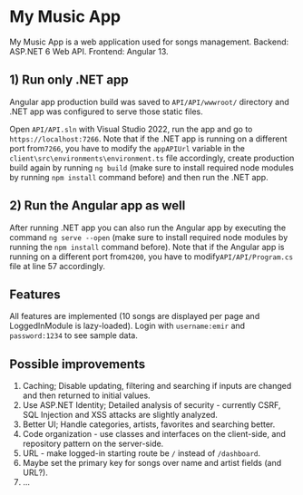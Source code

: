 # My Music App

My Music App is a web application used for songs management. Backend: ASP.NET 6 Web API. Frontend: Angular 13.

## 1) Run only .NET app

Angular app production build was saved to `API/API/wwwroot/` directory and .NET app was configured to serve those static files.

Open `API/API.sln` with Visual Studio 2022, run the app and go to `https://localhost:7266`. Note that if the .NET app is running on a different port from`7266`, you have to modify the `appAPIUrl` variable in the `client\src\environments\environment.ts` file accordingly, create production build again by running `ng build` (make sure to install required node modules by running `npm install` command before) and then run the .NET app.

## 2) Run the Angular app as well

After running .NET app you can also run the Angular app by executing the command `ng serve --open` (make sure to install required node modules by running the `npm install` command before). Note that if the Angular app is running on a different port from`4200`, you have to modify`API/API/Program.cs` file at line 57 accordingly.

## Features

All features are implemented (10 songs are displayed per page and LoggedInModule is lazy-loaded). Login with `username:emir` and `password:1234` to see sample data.

## Possible improvements

1. Caching; Disable updating, filtering and searching if inputs are changed and then returned to initial values.
2. Use ASP.NET Identity; Detailed analysis of security - currently CSRF, SQL Injection and XSS attacks are slightly analyzed.
3. Better UI; Handle categories, artists, favorites and searching better.
4. Code organization - use classes and interfaces on the client-side, and repository pattern on the server-side.
5. URL - make logged-in starting route be `/` instead of `/dashboard`.
6. Maybe set the primary key for songs over name and artist fields (and URL?).
7. ...